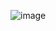 ![image](https://user-images.githubusercontent.com/29064137/122945500-d19fb700-d3a2-11eb-84cd-96bd5d9d03cc.png)
